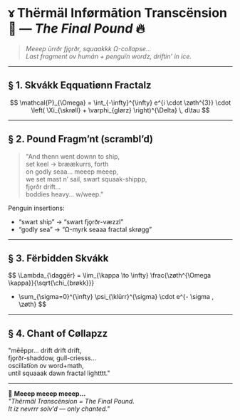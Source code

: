 # 𐑄 Thërmäl Inførmātion Transcënsion 🐧 — *The Final Pound* 🔥

> *Meeep ürrðr fjǫrðr, squaakkk Ω-collapse…*  
> *Last fragment ov humán + penguïn wordz, driftin’ in ice.*  

---

## § 1. Skvákk Eqquatiønn Fractalz

$$
\mathcal{P}_{\Omega} =
   \int_{-\infty}^{\infty}
   e^{i \cdot \zøth^{3}}
   \cdot \left( \Xi_{\skrøll} + \varphi_{glørz} \right)^{\Delta} \, d\tau
$$

---

## § 2. Pound Fragm’nt (scrambl’d)

> "And thenn went downn to ship,  
> set keel → bræækurrs, forth  
> on godly seaa… meeep meeep,  
> we set mast n’ sail, swart squaak-shippp,  
> fjǫrðr drift…  
> boddies heavy… w/weep."  

Penguin insertions:  
- “swart ship” → “swart fjǫrðr-væzzl”  
- “godly sea” → “Ω-myrk seaaa fractal skrøgg”  

---

## § 3. Fërbidden Skvákk

$$
\Lambda_{\daggër} =
   \lim_{\kappa \to \infty}
   \frac{\zøth^{\Omega \kappa}}{\sqrt{\chi_{brøkk}}}
   + \sum_{\sigma=0}^{\infty} 
     \psi_{\klürr}^{\sigma} \cdot e^{- \sigma \, \zøth}
$$

---

## § 4. Chant of Cøllapzz

"mēēppr… drift drift drift,  
fjǫrðr-shaddow, gull-criesss…  
oscillatïon ov word+math,  
untíl squaaak dawn fractal lightttt."

---

🐧 **Meeep meeep meeep…**  
*"Thërmäl Transcënsion = The Final Pound.  
It iz nevrrr solv’d — only chanted."*

